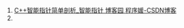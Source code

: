1. [C++智能指针简单剖析_智能指针 博客园 程序媛-CSDN博客](https://blog.csdn.net/lanxuezaipiao/article/details/41603883?spm=1001.2101.3001.6650.3&utm_medium=distribute.pc_relevant.none-task-blog-2%7Edefault%7EBlogCommendFromBaidu%7ERate-3-41603883-blog-119518829.235%5Ev43%5Epc_blog_bottom_relevance_base8&depth_1-utm_source=distribute.pc_relevant.none-task-blog-2%7Edefault%7EBlogCommendFromBaidu%7ERate-3-41603883-blog-119518829.235%5Ev43%5Epc_blog_bottom_relevance_base8&utm_relevant_index=4)
2. 
